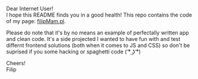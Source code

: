Dear Internet User!  
I hope this README finds you in a good health!
This repo contains the code of my page: [filipMam.pl](https://www.filipmam.pl).
  
Please do note that it's by no means an example of perfectally written app and clean code. It's a side projected I wanted to have fun with and test differnt frontend solutions (both when it comes to JS and CSS) so don't be suprised if you some hacking or spaghetti code ( ͡° ͜ʖ ͡°)  
  
Cheers!  
Filip